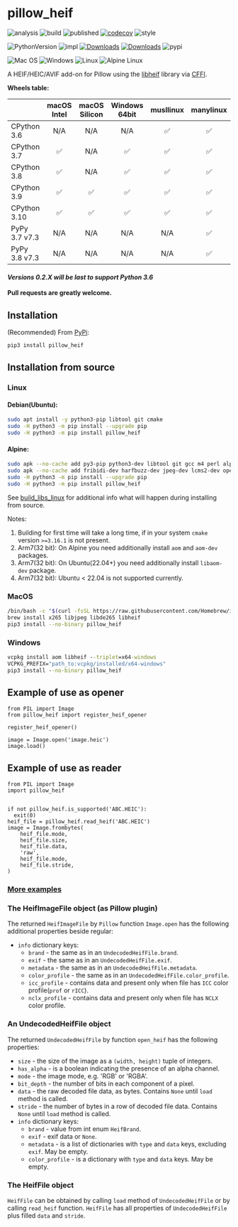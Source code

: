 # pillow_heif

![analysis](https://github.com/bigcat88/pillow_heif/actions/workflows/analysis-coverage.yml/badge.svg)
![build](https://github.com/bigcat88/pillow_heif/actions/workflows/create-release-draft.yml/badge.svg)
![published](https://github.com/bigcat88/pillow_heif/actions/workflows/publish-pypi.yaml/badge.svg)
[![codecov](https://codecov.io/gh/bigcat88/pillow_heif/branch/master/graph/badge.svg?token=JY64F2OL6V)](https://codecov.io/gh/bigcat88/pillow_heif)
![style](https://img.shields.io/badge/code%20style-black-000000.svg)

![PythonVersion](https://img.shields.io/badge/python-3.6%20%7C%203.7%20%7C%203.8%20%7C%203.9%20%7C%203.10-blue)
![impl](https://img.shields.io/pypi/implementation/pillow_heif)
[![Downloads](https://static.pepy.tech/personalized-badge/pillow-heif?period=total&units=international_system&left_color=grey&right_color=orange&left_text=Downloads)](https://pepy.tech/project/pillow-heif)
[![Downloads](https://static.pepy.tech/personalized-badge/pillow-heif?period=month&units=international_system&left_color=grey&right_color=orange&left_text=Downloads/Month)](https://pepy.tech/project/pillow-heif)
![pypi](https://img.shields.io/pypi/v/pillow_heif.svg)

![Mac OS](https://img.shields.io/badge/mac%20os-FCC624?style=for-the-badge&logoColor=white)
![Windows](https://img.shields.io/badge/Windows-0078D6?style=for-the-badge&logo=windows&logoColor=white)
![Linux](https://img.shields.io/badge/Linux-FCC624?style=for-the-badge&logo=linux&logoColor=black)
![Alpine Linux](https://img.shields.io/badge/Alpine_Linux-0078D6.svg?style=for-the-badge&logo=alpine-linux&logoColor=white)

A HEIF/HEIC/AVIF add-on for Pillow using the [libheif](https://github.com/strukturag/libheif) library via [CFFI](https://cffi.readthedocs.io).

**Wheels table:**

|               | macOS Intel | macOS Silicon | Windows 64bit | musllinux | manylinux |
|---------------|:-----------:|:-------------:|:-------------:|:---------:|:---------:|
| CPython 3.6   |     N/A     |      N/A      |      N/A      |     ✅     |     ✅     |
| CPython 3.7   |      ✅      |      N/A      |       ✅       |     ✅     |     ✅     |
| CPython 3.8   |      ✅      |      N/A      |       ✅       |     ✅     |     ✅     |
| CPython 3.9   |      ✅      |       ✅       |       ✅       |     ✅     |     ✅     |
| CPython 3.10  |      ✅      |       ✅       |       ✅       |     ✅     |     ✅     |
| PyPy 3.7 v7.3 |     N/A     |      N/A      |      N/A      |    N/A    |     ✅     |
| PyPy 3.8 v7.3 |     N/A     |      N/A      |      N/A      |    N/A    |     ✅     |

#### **_Versions 0.2.X will be last to support Python 3.6_**

**Pull requests are greatly welcome.**

## Installation
(Recommended) From [PyPi](https://pypi.org/project/pillow-heif/):

```bash
pip3 install pillow_heif
```


## Installation from source

### Linux

#### Debian(Ubuntu):
```bash
sudo apt install -y python3-pip libtool git cmake
sudo -H python3 -m pip install --upgrade pip
sudo -H python3 -m pip install pillow_heif
```


#### Alpine:
```bash
sudo apk --no-cache add py3-pip python3-dev libtool git gcc m4 perl alpine-sdk cmake
sudo apk --no-cache add fribidi-dev harfbuzz-dev jpeg-dev lcms2-dev openjpeg-dev
sudo -H python3 -m pip install --upgrade pip
sudo -H python3 -m pip install pillow_heif
```

See [build_libs_linux](https://github.com/bigcat88/pillow_heif/blob/master/libheif/build_libs.py) for additional info what will happen during installing from source.

Notes:

1. Building for first time will take a long time, if in your system `cmake` version `>=3.16.1` is not present.
2. Arm7(32 bit): On Alpine you need additionally install `aom` and `aom-dev` packages.
3. Arm7(32 bit): On Ubuntu(22.04+) you need additionally install `libaom-dev` package.
4. Arm7(32 bit): Ubuntu < 22.04 is not supported currently.

### MacOS
```bash
/bin/bash -c "$(curl -fsSL https://raw.githubusercontent.com/Homebrew/install/HEAD/install.sh)"
brew install x265 libjpeg libde265 libheif
pip3 install --no-binary pillow_heif
```

### Windows
```bat
vcpkg install aom libheif --triplet=x64-windows
VCPKG_PREFIX="path_to:vcpkg/installed/x64-windows"
pip3 install --no-binary pillow_heif
```

## Example of use as opener
```python3
from PIL import Image
from pillow_heif import register_heif_opener

register_heif_opener()

image = Image.open('image.heic')
image.load()
```

## Example of use as reader
```python3
from PIL import Image
import pillow_heif


if not pillow_heif.is_supported('ABC.HEIC'):
  exit(0)
heif_file = pillow_heif.read_heif('ABC.HEIC')
image = Image.frombytes(
    heif_file.mode,
    heif_file.size,
    heif_file.data,
    'raw',
    heif_file.mode,
    heif_file.stride,
)
```
### [More examples](https://github.com/bigcat88/pillow_heif/tree/master/examples)


### The HeifImageFile object (as Pillow plugin)
The returned `HeifImageFile` by `Pillow` function `Image.open` has the following additional properties beside regular:
* `info` dictionary keys:
  * `brand` - the same as in an `UndecodedHeifFile.brand`.
  * `exif` - the same as in an `UndecodedHeifFile.exif`.
  * `metadata` - the same as in an `UndecodedHeifFile.metadata`.
  * `color_profile` - the same as in an `UndecodedHeifFile.color_profile`.
  * `icc_profile` - contains data and present only when file has `ICC` color profile(`prof` or `rICC`).
  * `nclx_profile` - contains data and present only when file has `NCLX` color profile.

### An UndecodedHeifFile object
The returned `UndecodedHeifFile` by function `open_heif` has the following properties:

* `size` - the size of the image as a `(width, height)` tuple of integers.
* `has_alpha` - is a boolean indicating the presence of an alpha channel.
* `mode` - the image mode, e.g. 'RGB' or 'RGBA'.
* `bit_depth` - the number of bits in each component of a pixel.
* `data` - the raw decoded file data, as bytes. Contains `None` until `load` method is called.
* `stride` - the number of bytes in a row of decoded file data. Contains `None` until `load` method is called.
* `info` dictionary keys:
  * `brand` - value from int enum `HeifBrand`.
  * `exif` - exif data or `None`.
  * `metadata` - is a list of dictionaries with `type` and `data` keys, excluding `exif`. May be empty.
  * `color_profile` - is a dictionary with `type` and `data` keys. May be empty.

### The HeifFile object

`HeifFile` can be obtained by calling `load` method of `UndecodedHeifFile` or by calling `read_heif` function.
`HeifFile` has all properties of `UndecodedHeifFile` plus filled `data` and `stride`.

